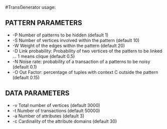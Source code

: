 

#TransGenerator usage:
## PATTERN PARAMETERS 
*	-P	 Number of patterns to be hidden (default 1)
*	-S	  Number of vertices involved within the pattern (default 10)
*	-W	  Weight of the edges within the pattern (default 20)
*	-D	  Link probability: Probability of two vertices of the pattern to be linked ... 1 means clique (default 0.5)
*	-N	  Noise rate: probability of a transaction of a patterns to be noisy (default 0.1)
*	-O	  Out Factor: percentage of tuples with context C outside the pattern   (default 0.15)
	
## DATA PARAMETERS 
*	-v	 Total number of vertices  (default 3000)
*	-t	 Number of transactions  (default 50000)
*	-a	 Number of attributes  (default 3)
*	-c	 Cardinality of the attribute domains (default 30)
    
    
    
    
